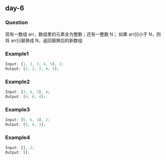 ## day-6

### Question

现有一数组 arr，数组里的元素全为整数；还有一整数 N；
如果 arr[i]小于 N，则将 arr[i]替换成 N，返回替换后的新数组

### Example1

```js
Input: [1, 2, 3, 4, 5], 2;
Output: [2, 2, 3, 4, 5];
```

### Example2

```js
Input: [3, 6, 3], 4;
Output: [4, 6, 4];
```

### Example3

```js
Input: [5, 6, 3], 2;
Output: [5, 6, 3];
```

### Example4

```js
Input: [], 2;
Output: [];
```
